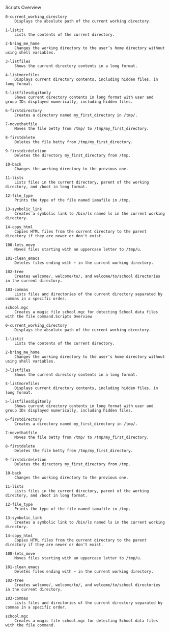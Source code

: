 Scripts Overview

    0-current_working_directory
        Displays the absolute path of the current working directory.

    1-listit
        Lists the contents of the current directory.

    2-bring_me_home
        Changes the working directory to the user’s home directory without using shell variables.

    3-listfiles
        Shows the current directory contents in a long format.

    4-listmorefiles
        Displays current directory contents, including hidden files, in long format.

    5-listfilesdigitonly
        Shows current directory contents in long format with user and group IDs displayed numerically, including hidden files.

    6-firstdirectory
        Creates a directory named my_first_directory in /tmp/.

    7-movethatfile
        Moves the file betty from /tmp/ to /tmp/my_first_directory.

    8-firstdelete
        Deletes the file betty from /tmp/my_first_directory.

    9-firstdirdeletion
        Deletes the directory my_first_directory from /tmp.

    10-back
        Changes the working directory to the previous one.

    11-lists
        Lists files in the current directory, parent of the working directory, and /boot in long format.

    12-file_type
        Prints the type of the file named iamafile in /tmp.

    13-symbolic_link
        Creates a symbolic link to /bin/ls named ls in the current working directory.

    14-copy_html
        Copies HTML files from the current directory to the parent directory if they are newer or don't exist.

    100-lets_move
        Moves files starting with an uppercase letter to /tmp/u.

    101-clean_emacs
        Deletes files ending with ~ in the current working directory.

    102-tree
        Creates welcome/, welcome/to/, and welcome/to/school directories in the current directory.

    103-commas
        Lists files and directories of the current directory separated by commas in a specific order.

    school.mgc
        Creates a magic file school.mgc for detecting School data files with the file command.Scripts Overview

    0-current_working_directory
        Displays the absolute path of the current working directory.

    1-listit
        Lists the contents of the current directory.

    2-bring_me_home
        Changes the working directory to the user’s home directory without using shell variables.

    3-listfiles
        Shows the current directory contents in a long format.

    4-listmorefiles
        Displays current directory contents, including hidden files, in long format.

    5-listfilesdigitonly
        Shows current directory contents in long format with user and group IDs displayed numerically, including hidden files.

    6-firstdirectory
        Creates a directory named my_first_directory in /tmp/.

    7-movethatfile
        Moves the file betty from /tmp/ to /tmp/my_first_directory.

    8-firstdelete
        Deletes the file betty from /tmp/my_first_directory.

    9-firstdirdeletion
        Deletes the directory my_first_directory from /tmp.

    10-back
        Changes the working directory to the previous one.

    11-lists
        Lists files in the current directory, parent of the working directory, and /boot in long format.

    12-file_type
        Prints the type of the file named iamafile in /tmp.

    13-symbolic_link
        Creates a symbolic link to /bin/ls named ls in the current working directory.

    14-copy_html
        Copies HTML files from the current directory to the parent directory if they are newer or don't exist.

    100-lets_move
        Moves files starting with an uppercase letter to /tmp/u.

    101-clean_emacs
        Deletes files ending with ~ in the current working directory.

    102-tree
        Creates welcome/, welcome/to/, and welcome/to/school directories in the current directory.

    103-commas
        Lists files and directories of the current directory separated by commas in a specific order.

    school.mgc
        Creates a magic file school.mgc for detecting School data files with the file command.
